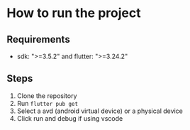 # How to run the project
## Requirements
- sdk: ">=3.5.2" and flutter: ">=3.24.2"
## Steps
1. Clone the repository
2. Run `flutter pub get`
3. Select a avd (android virtual device) or a physical device
4. Click run and debug if using vscode
    


